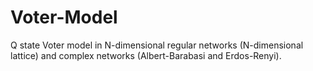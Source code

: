 # Voter-Model
Q state Voter model in N-dimensional regular networks (N-dimensional lattice) and complex networks (Albert-Barabasi and Erdos-Renyi).
